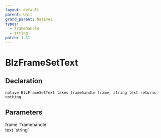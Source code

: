 ```yaml
---
layout: default
parent: Unit
grand_parent: Natives
types:
  - framehandle
  - string
patch: 1.31
---
```


# BlzFrameSetText

## Declaration

```
native BlzFrameSetText takes framehandle frame, string text returns nothing
```

## Parameters
<dl>
  <dt>frame `framehandle`</dt>
  <dd></dd>

  <dt>text `string`</dt>
  <dd></dd>
</dl>